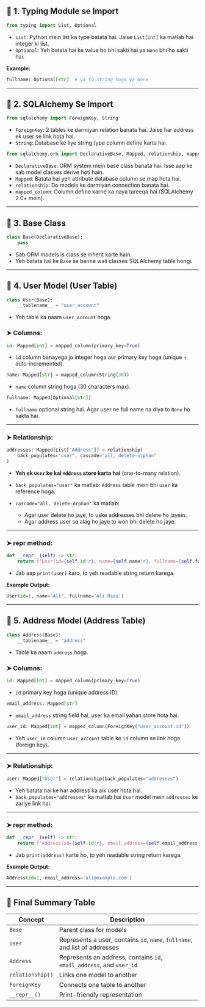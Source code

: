 ## 🔸 1. **Typing Module se Import**

```python
from typing import List, Optional
```

* `List`: Python mein list ka type batata hai. Jaise `List[int]` ka matlab hai integer ki list.
* `Optional`: Yeh batata hai ke value ho bhi sakti hai ya `None` bhi ho sakti hai.

**Example:**

```python
fullname: Optional[str]  # ya to string hoga ya None
```

---

## 🔸 2. **SQLAlchemy Se Import**

```python
from sqlalchemy import ForeignKey, String
```

* `ForeignKey`: 2 tables ke darmiyan relation banata hai. Jaise har address ek user se link hota hai.
* `String`: Database ke liye string type column define karta hai.

```python
from sqlalchemy.orm import DeclarativeBase, Mapped, relationship, mapped_column
```

* `DeclarativeBase`: ORM system mein base class banata hai. Isse aap ke sab model classes derive hoti hain.
* `Mapped`: Batata hai yeh attribute database column se map hota hai.
* `relationship`: Do models ke darmiyan connection banata hai.
* `mapped_column`: Column define karne ka naya tareeqa hai (SQLAlchemy 2.0+ mein).

---

## 🔸 3. **Base Class**

```python
class Base(DeclarativeBase):
    pass
```

* Sab ORM models is class se inherit karte hain.
* Yeh batata hai ke `Base` se banne wali classes SQLAlchemy table hongi.

---

## 🔸 4. **User Model (User Table)**

```python
class User(Base):
    __tablename__ = "user_account"
```

* Yeh table ka naam `user_account` hoga.

### ➤ Columns:

```python
id: Mapped[int] = mapped_column(primary_key=True)
```

* `id` column banayega jo integer hoga aur primary key hoga (unique + auto-incremented).

```python
name: Mapped[str] = mapped_column(String(30))
```

* `name` column string hoga (30 characters max).

```python
fullname: Mapped[Optional[str]]
```

* `fullname` optional string hai. Agar user ne full name na diya to `None` ho sakta hai.

---

### ➤ Relationship:

```python
addresses: Mapped[List["Address"]] = relationship(
    back_populates="user", cascade="all, delete-orphan"
)
```

* **Yeh ek `User` ke kai `Address` store karta hai** (one-to-many relation).
* `back_populates="user"` ka matlab: `Address` table mein bhi `user` ka reference hoga.
* `cascade="all, delete-orphan"` ka matlab:

  * Agar user delete ho jaye, to uske addresses bhi delete ho jayein.
  * Agar address user se alag ho jaye to woh bhi delete ho jaye.

---

### ➤ **repr** method:

```python
def __repr__(self) -> str:
    return f"User(id={self.id!r}, name={self.name!r}, fullname={self.fullname!r})"
```

* Jab aap `print(user)` karo, to yeh readable string return karega.

**Example Output:**

```python
User(id=1, name='Ali', fullname='Ali Raza')
```

---

## 🔸 5. **Address Model (Address Table)**

```python
class Address(Base):
    __tablename__ = "address"
```

* Table ka naam `address` hoga.

### ➤ Columns:

```python
id: Mapped[int] = mapped_column(primary_key=True)
```

* `id` primary key hoga (unique address ID).

```python
email_address: Mapped[str]
```

* `email_address` string field hai, user ka email yahan store hota hai.

```python
user_id: Mapped[int] = mapped_column(ForeignKey("user_account.id"))
```

* Yeh `user_id` column `user_account` table ke `id` column se link hoga (foreign key).

---

### ➤ Relationship:

```python
user: Mapped["User"] = relationship(back_populates="addresses")
```

* Yeh batata hai ke har address ka aik user hota hai.
* `back_populates="addresses"` ka matlab hai `User` model mein `addresses` ke zariye link hai.

---

### ➤ **repr** method:

```python
def __repr__(self) -> str:
    return f"Address(id={self.id!r}, email_address={self.email_address!r})"
```

* Jab `print(address)` karte ho, to yeh readable string return karega.

**Example Output:**

```python
Address(id=1, email_address='ali@example.com')
```

---

## 🧠 Final Summary Table

| Concept          | Description                                                                 |
| ---------------- | --------------------------------------------------------------------------- |
| `Base`           | Parent class for models                                                     |
| `User`           | Represents a user, contains `id`, `name`, `fullname`, and list of addresses |
| `Address`        | Represents an address, contains `id`, `email_address`, and `user_id`        |
| `relationship()` | Links one model to another                                                  |
| `ForeignKey`     | Connects one table to another                                               |
| `__repr__()`     | Print-friendly representation                                               |
